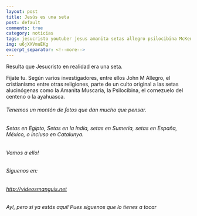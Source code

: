 ```yaml
---
layout: post
title: Jesús es una seta
post: default
comments: true
category: noticias
tags: jesucristo youtuber jesus amanita setas allegro psilocibina McKenna virgen
img: u6jXXVmuEKg
excerpt_separator: <!--more-->
---
```


Resulta que Jesucristo en realidad era una seta.

Fíjate tu. Según varios investigadores, entre ellos John M Allegro, el cristianismo entre otras religiones, parte de un culto original a las setas alucinógenas como la Amanita Muscaria, la Psilocibina, el cornezuelo del centeno o la ayahuasca.

<!--more-->


###### Tenemos un montón de fotos que dan mucho que pensar.
###### Setas en Egipto, Setas en la India, setas en Sumeria, setas en España, México, o incluso en Catalunya.

###### Vamos a ello!

###### Síguenos en:
###### http://videosmanguis.net
###### Ay!, pero si ya estás aquí! Pues síguenos que lo tienes a tocar

